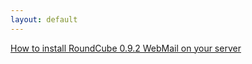 ```yaml
---
layout: default
---
```

[How to install RoundCube 0.9.2 WebMail on your server](https://youtu.be/YvgOlhjPIC0)  
